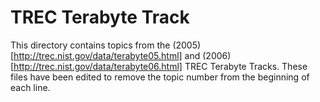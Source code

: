 # TREC Terabyte Track

This directory contains topics from the (2005)[http://trec.nist.gov/data/terabyte05.html]
and (2006)[http://trec.nist.gov/data/terabyte06.html] TREC Terabyte Tracks. These files have been
edited to remove the topic number from the beginning of each line.


